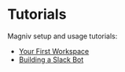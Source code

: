# Tutorials

Magniv setup and usage tutorials:
- [Your First Workspace](getting-started)
- [Building a Slack Bot](slack-bot)
